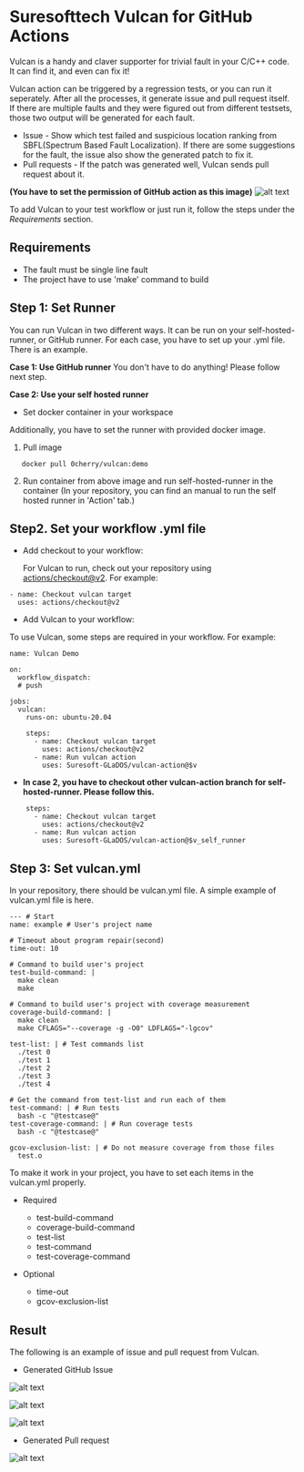# Suresofttech Vulcan for GitHub Actions

Vulcan is a handy and claver supporter for trivial fault in your C/C++ code. It can find it, and even can fix it!

Vulcan action can be triggered by a regression tests, or you can run it seperately. After all the processes, it generate issue and pull request itself. If there are multiple faults and they were figured out from different testsets, those two output will be generated for each fault.

* Issue - Show which test failed and suspicious location ranking from SBFL(Spectrum Based Fault Localization). If there are some suggestions for the fault, the issue also show the generated patch to fix it.
* Pull requests - If the patch was generated well, Vulcan sends pull request about it.

**(You have to set the permission of GitHub action as this image)**
![alt text](./permission.png)

To add Vulcan to your test workflow or just run it, follow the steps under the *Requirements* section.

## Requirements
* The fault must be single line fault
* The project have to use 'make' command to build


## Step 1: Set Runner

You can run Vulcan in two different ways. It can be run on your self-hosted-runner, or GitHub runner. For each case, you have to set up your .yml file. There is an example.

**Case 1: Use GitHub runner**
You don't have to do anything! Please follow next step.

**Case 2: Use your self hosted runner**

* Set docker container in your workspace

Additionally, you have to set the runner with provided docker image.

1. Pull image

```
   docker pull 0cherry/vulcan:demo
```

2. Run container from above image and run self-hosted-runner in the container
   (In your repository, you can find an manual to run the self hosted runner in 'Action' tab.)


## Step2. Set your workflow .yml file
* Add checkout to your workflow:

  For Vulcan to run, check out your repository using [actions/checkout@v2](https://github.com/actions/checkout). For example:

```
- name: Checkout vulcan target
  uses: actions/checkout@v2
```

* Add Vulcan to your workflow: 

To use Vulcan, some steps are required in your workflow. For example:
```
name: Vulcan Demo

on:
  workflow_dispatch:
  # push

jobs:
  vulcan:
    runs-on: ubuntu-20.04

    steps:
      - name: Checkout vulcan target
        uses: actions/checkout@v2
      - name: Run vulcan action
        uses: Suresoft-GLaDOS/vulcan-action@$v
```

* **In case 2, you have to checkout other vulcan-action branch for self-hosted-runner. Please follow this.**
```
    steps:
      - name: Checkout vulcan target
        uses: actions/checkout@v2
      - name: Run vulcan action
        uses: Suresoft-GLaDOS/vulcan-action@$v_self_runner

```


## Step 3: Set vulcan.yml

In your repository, there should be vulcan.yml file. A simple example of vulcan.yml file is here.

```
--- # Start
name: example # User's project name

# Timeout about program repair(second)
time-out: 10

# Command to build user's project
test-build-command: | 
  make clean
  make
  
# Command to build user's project with coverage measurement 
coverage-build-command: | 
  make clean
  make CFLAGS="--coverage -g -O0" LDFLAGS="-lgcov"

test-list: | # Test commands list
  ./test 0
  ./test 1
  ./test 2
  ./test 3
  ./test 4

# Get the command from test-list and run each of them
test-command: | # Run tests
  bash -c "@testcase@"
test-coverage-command: | # Run coverage tests 
  bash -c "@testcase@"
  
gcov-exclusion-list: | # Do not measure coverage from those files
  test.o

```

To make it work in your project, you have to set each items in the vulcan.yml properly.

* Required
  - test-build-command
  - coverage-build-command
  - test-list
  - test-command
  - test-coverage-command

* Optional
  - time-out
  - gcov-exclusion-list

## Result

The following is an example of issue and pull request from Vulcan.

  * Generated GitHub Issue

![alt text](./issue.png)

![alt text](./issue2.png)

![alt text](./issue3.png)

  * Generated Pull request

![alt text](./pr.png)

